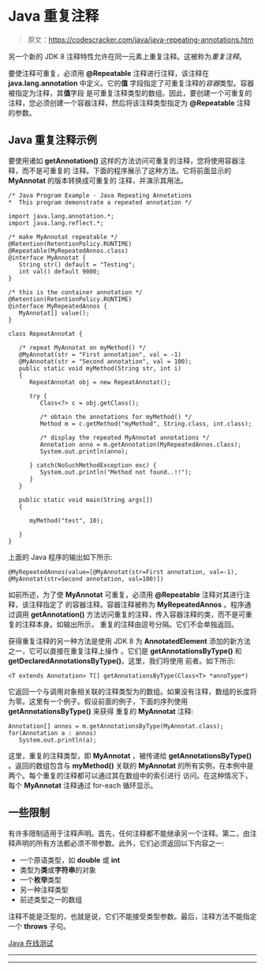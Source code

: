# Java 重复注释

> 原文：<https://codescracker.com/java/java-repeating-annotations.htm>

另一个新的 JDK 8 注释特性允许在同一元素上重复注释。这被称为*重复注释*。

要使注释可重复，必须用 **@Repeatable** 注释进行注释，该注释在 **java.lang.annotation** 中定义。它的**值** 字段指定了可重复注释的*容器*类型。容器被指定为注释，其**值**字段 是可重复注释类型的数组。因此，要创建一个可重复的注释，您必须创建一个容器注释，然后将该注释类型指定为 **@Repeatable** 注释的参数。

## Java 重复注释示例

要使用诸如 **getAnnotation()** 这样的方法访问可重复的注释，您将使用容器注释，而不是可重复的 注释。下面的程序展示了这种方法。它将前面显示的 **MyAnnotat** 的版本转换成可重复的 注释，并演示其用法。

```
/* Java Program Example - Java Repeating Annotations
*  This program demonstrate a repeated annotation */

import java.lang.annotation.*;
import java.lang.reflect.*;

/* make MyAnnotat repeatable */
@Retention(RetentionPolicy.RUNTIME)
@Repeatable(MyRepeatedAnnos.class)
@interface MyAnnotat {
   String str() default = "Testing";
   int val() default 9000;
}

/* this is the container annotation */
@Retention(RetentionPolicy.RUNTIME)
@interface MyRepeatedAnnos {
   MyAnnotat[] value();
}

class RepeatAnnotat {

   /* repeat MyAnnotat on myMethod() */
   @MyAnnotat(str = "First annotation", val = -1)
   @MyAnnotat(str = "Second annotation", val = 100);
   public static void myMethod(String str, int i)
   {
      RepeatAnnotat obj = new RepeatAnnotat();

      try {
         Class<?> c = obj.getClass();

         /* obtain the annotations for myMethod() */
         Method m = c.getMethod("myMethod", String.class, int.class);

         /* display the repeated MyAnnotat annotations */
         Annotation anno = m.getAnnotation(MyRepeatedAnnos.class);
         System.out.println(anno);

      } catch(NoSuchMethodException exc) {
         System.out.println("Method not found..!!");
      }
   }

   public static void main(String args[])
   {

      myMethod("test", 10);

   }
}
```

上面的 Java 程序的输出如下所示:

```
@MyRepeatedAnnos(value=[@MyAnnotat(str=First annotation, val=-1),
@MyAnnotat(str=Second annotation, val=100)])
```

如前所述，为了使 **MyAnnotat** 可重复，必须用 **@Repeatable** 注释对其进行注释，该注释指定了 的容器注释。容器注释被称为 **MyRepeatedAnnos** 。程序通过调用 **getAnnotation()** 方法访问重复的注释，传入容器注释的类，而不是可重复的注释本身。如输出所示， 重复的注释由逗号分隔。它们不会单独返回。

获得重复注释的另一种方法是使用 JDK 8 为 **AnnotatedElement** 添加的新方法之一，它可以直接在重复注释上操作 。它们是 **getAnnotationsByType()** 和**getDeclaredAnnotationsByType()**。这里，我们将使用 前者。如下所示:

```
<T extends Annotation> T[] getAnnotationsByType(Class<T> *annoType*)
```

它返回一个与调用对象相关联的注释类型为的数组。如果没有注释，数组的长度将为零。这里有一个例子。假设前面的例子，下面的序列使用 **getAnnotationsByType()** 来获得 重复的 **MyAnnotat** 注释:

```
Annotation[] annos = m.getAnnotationsByType(MyAnnotat.class);
for(Annotation a : annos)
   System.out.println(a);
```

这里，重复的注释类型，即 **MyAnnotat** ，被传递给 **getAnnotationsByType()** 。返回的数组包含与 **myMethod()** 关联的 **MyAnnotat** 的所有实例，在本例中是两个。每个重复的注释都可以通过其在数组中的索引进行 访问。在这种情况下，每个 **MyAnnotat** 注释通过 for-each 循环显示。

## 一些限制

有许多限制适用于注释声明。首先，任何注释都不能继承另一个注释。第二，由注释声明的所有方法都必须不带参数。此外，它们必须返回以下内容之一:

*   一个原语类型，如 **double** 或 **int**
*   类型为**类**或**字符串**的对象
*   一个**枚举**类型
*   另一种注释类型
*   前述类型之一的数组

注释不能是泛型的，也就是说，它们不能接受类型参数。最后，注释方法不能指定一个 **throws** 子句。

[Java 在线测试](/exam/showtest.php?subid=1)

* * *

* * *